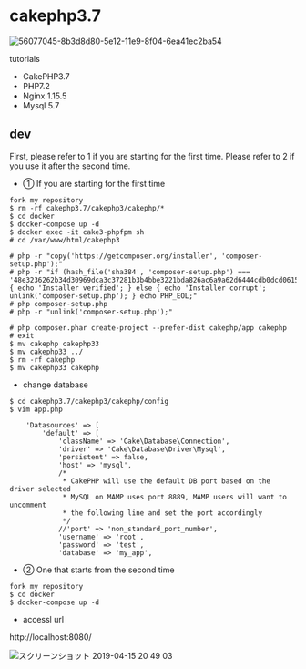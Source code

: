 # cakephp3.7

![56077045-8b3d8d80-5e12-11e9-8f04-6ea41ec2ba54](https://user-images.githubusercontent.com/5633085/56258537-d0abd480-610a-11e9-87ad-26186bc7d7b3.jpg)

tutorials

- CakePHP3.7
- PHP7.2
- Nginx 1.15.5
- Mysql 5.7

## dev

First, please refer to 1 if you are starting for the first time.
Please refer to 2 if you use it after the second time.


- ① If you are starting for the first time

```
fork my repository
$ rm -rf cakephp3.7/cakephp3/cakephp/*
$ cd docker
$ docker-compose up -d
$ docker exec -it cake3-phpfpm sh
# cd /var/www/html/cakephp3

# php -r "copy('https://getcomposer.org/installer', 'composer-setup.php');"
# php -r "if (hash_file('sha384', 'composer-setup.php') === '48e3236262b34d30969dca3c37281b3b4bbe3221bda826ac6a9a62d6444cdb0dcd0615698a5cbe587c3f0fe57a54d8f5') { echo 'Installer verified'; } else { echo 'Installer corrupt'; unlink('composer-setup.php'); } echo PHP_EOL;"
# php composer-setup.php
# php -r "unlink('composer-setup.php');"

# php composer.phar create-project --prefer-dist cakephp/app cakephp
# exit
$ mv cakephp cakephp33
$ mv cakephp33 ../
$ rm -rf cakephp 
$ mv cakephp33 cakephp
```
- change database

```
$ cd cakephp3.7/cakephp3/cakephp/config
$ vim app.php

    'Datasources' => [
        'default' => [
            'className' => 'Cake\Database\Connection',
            'driver' => 'Cake\Database\Driver\Mysql',
            'persistent' => false,
            'host' => 'mysql',
            /*
             * CakePHP will use the default DB port based on the driver selected
             * MySQL on MAMP uses port 8889, MAMP users will want to uncomment
             * the following line and set the port accordingly
             */
            //'port' => 'non_standard_port_number',
            'username' => 'root',
            'password' => 'test',
            'database' => 'my_app',

```

- ② One that starts from the second time
```
fork my repository
$ cd docker
$ docker-compose up -d
```

- accessl url

http://localhost:8080/

![スクリーンショット 2019-04-15 20 49 03](https://user-images.githubusercontent.com/5633085/56130583-49524a00-5fc0-11e9-872f-835d8b1704dc.png)

